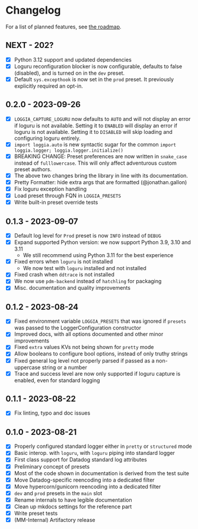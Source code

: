 # Changelog

For a list of planned features, see [the roadmap](ROADMAP.md).

## NEXT - 202?

- [X] Python 3.12 support and updated dependencies
- [X] Loguru reconfiguration blocker is now configurable, defaults to false (disabled),
      and is turned on in the `dev` preset.
- [X] Default `sys.excepthook` is now set in the `prod` preset. It previously explicitly
      required an opt-in.

## 0.2.0 - 2023-09-26

- [X] `LOGGIA_CAPTURE_LOGURU` now defaults to `AUTO` and will not display an
      error if loguru is not available. Setting it to `ENABLED` will display an
      error if loguru is not available. Setting it to `DISABLED` will skip
      loading and configuring loguru entirely.
- [X] `import loggia.auto` is new syntactic sugar for the common
      `import loggia.logger; loggia.logger.initialize()`
- [X] BREAKING CHANGE: Preset preferences are now written in `snake_case` instead
      of `fulllowercase`. This will only affect adventurous custom preset authors.
- [X] The above two changes bring the library in line with its documentation.
- [X] Pretty Formatter: hide extra args that are formatted (@jonathan.gallon)
- [X] Fix loguru exception handling
- [X] Load preset through FQN in `LOGGIA_PRESETS`
- [X] Write built-in preset override tests

## 0.1.3 - 2023-09-07

- [X] Default log level for `Prod` preset is now `INFO` instead of `DEBUG`
- [X] Expand supported Python version: we now support Python 3.9, 3.10 and 3.11
  - We still recommend using Python 3.11 for the best experience
- [X] Fixed errors when `loguru` is not installed
  - We now test with `loguru` installed and not installed
- [X] Fixed crash when `ddtrace` is not installed
- [X] We now use `pdm-backend` instead of `hatchling` for packaging
- [X] Misc. documentation and quality improvements

## 0.1.2 - 2023-08-24

- [X] Fixed environment variable `LOGGIA_PRESETS` that was ignored if `presets` was passed to the LoggerConfiguration constructor
- [X] Improved docs, with all options documented and other minor improvements
- [X] Fixed `extra` values KVs not being shown for `pretty` mode
- [X] Allow booleans to configure bool options, instead of only truthy strings
- [X] Fixed general log level not properly parsed if passed as a non-uppercase string or a number
- [X] Trace and success level are now only supported if loguru capture is enabled, even for standard logging

## 0.1.1 - 2023-08-22

- [X] Fix linting, typo and doc issues

## 0.1.0 - 2023-08-21

- [x] Properly configured standard logger either in `pretty` or `structured` mode
- [x] Basic interop. with `loguru`, with `loguru` piping into standard logger
- [x] First class support for Datadog standard log attributes
- [x] Preliminary concept of presets
- [x] Most of the code shown in documentation is derived from the test suite
- [x] Move Datadog-specific reencoding into a dedicated filter
- [x] Move hypercorn/gunicorn reencoding into a dedicated filter
- [x] `dev` and `prod` presets in the `main` slot
- [x] Rename internals to have legible documentation
- [x] Clean up mkdocs settings for the reference part
- [x] Write preset tests
- [X] (MM-Internal) Artifactory release
